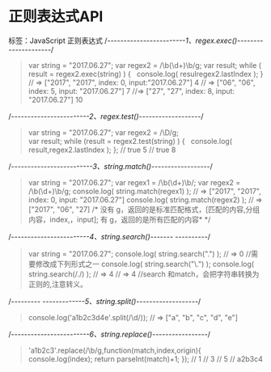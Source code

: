 ﻿# 正则表达式API
标签：JavaScript 正则表达式
/*------------------------1、regex.exec()---------------------*/

> var string = "2017.06.27"; 
var regex2 = /\b(\d+)\b/g; 
var result;
> while ( result = regex2.exec(string) ) {  
    console.log( resulregex2.lastIndex );
    }
    // => ["2017", "2017", index: 0, input:"2017.06.27"] 4 
// => ["06", "06", index: 5, input: "2017.06.27"] 7 
//=> ["27", "27", index: 8, input: "2017.06.27"] 10

/*------------------------2、regex.test()-------------------*/

> var string = "2017.06.27"; 
var regex2 = /\D/g;  
var result;
while (result = regex2.test(string) ) {  
  console.log( result,regex2.lastIndex );
    }; 
    // true 5 
    // true 8


/*-------------------------3、string.match()------------------*/

> var string = "2017.06.27";
> var regex1 = /\b(\d+)\b/;
var regex2 = /\b(\d+)\b/g;
console.log( string.match(regex1) );
// => ["2017", "2017", index: 0, input: "2017.06.27"]
console.log( string.match(regex2) );
// => ["2017", "06", "27]
/*
没有 g，返回的是标准匹配格式，[匹配的内容,分组内容，index,，input];
有 g，返回的是所有匹配的内容*
*/

/*------------------------4、string.search()------- ----------*/

> var string = "2017.06.27"; 
console.log( string.search(".") ); // => 0
> //需要修改成下列形式之一
console.log( string.search("\\.") );
console.log( string.search(/\./) ); 
// => 4 
// => 4
//search 和match，会把字符串转换为正则的,注意转义。

/*---------  -------------5、string.split()-------------------*/

> console.log('a1b2c3d4e'.split(/\d/)); 
// => ["a", "b", "c", "d", "e"]

/*------------------------6、string.replace()-----------------*/

> 'a1b2c3'.replace(/\b/g,function(match,index,origin){  
console.log(index); 
return parseInt(match)+1; }); 
// 1 
// 3
// 5
// a2b3c4

